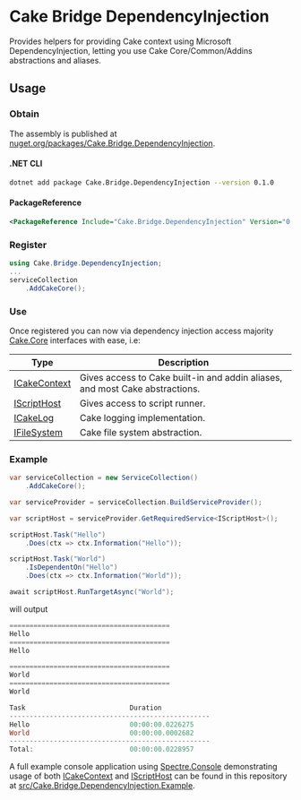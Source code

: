 # Cake Bridge DependencyInjection

Provides helpers for providing Cake context using Microsoft DependencyInjection, letting you use Cake Core/Common/Addins abstractions and aliases.

## Usage

### Obtain

The assembly is published at [nuget.org/packages/Cake.Bridge.DependencyInjection](https://www.nuget.org/packages/Cake.Bridge.DependencyInjection).

#### .NET CLI

```bash
dotnet add package Cake.Bridge.DependencyInjection --version 0.1.0
```

#### PackageReference
```xml
<PackageReference Include="Cake.Bridge.DependencyInjection" Version="0.1.0" />
```

### Register

```csharp
using Cake.Bridge.DependencyInjection;
...
serviceCollection
    .AddCakeCore();
```

### Use

Once registered you can now via dependency injection access majority [Cake.Core](https://cakebuild.net/api/Cake.Core/#InterfaceTypes) interfaces with ease, i.e:

| Type         | Description |
|--------------|-------------|
| [ICakeContext](https://cakebuild.net/api/Cake.Core/ICakeContext/) | Gives access to Cake built-in and addin aliases, and most Cake abstractions. |
| [IScriptHost](https://cakebuild.net/api/Cake.Core.Scripting/IScriptHost/) | Gives access to script runner. |
| [ICakeLog](https://cakebuild.net/api/Cake.Core.Diagnostics/ICakeLog/) | Cake logging implementation. |
| [IFileSystem](https://cakebuild.net/api/Cake.Core.IO/IFileSystem/) | Cake file system abstraction. |

### Example

```csharp
var serviceCollection = new ServiceCollection()
    .AddCakeCore();

var serviceProvider = serviceCollection.BuildServiceProvider();

var scriptHost = serviceProvider.GetRequiredService<IScriptHost>();

scriptHost.Task("Hello")
    .Does(ctx => ctx.Information("Hello"));

scriptHost.Task("World")
    .IsDependentOn("Hello")
    .Does(ctx => ctx.Information("World"));

await scriptHost.RunTargetAsync("World");
```

will output

```powershell
========================================
Hello
========================================
Hello

========================================
World
========================================
World

Task                          Duration
--------------------------------------------------
Hello                         00:00:00.0226275
World                         00:00:00.0002682
--------------------------------------------------
Total:                        00:00:00.0228957
```

A full example console application using [Spectre.Console](https://www.nuget.org/packages/Spectre.Console) demonstrating usage of both [ICakeContext](https://cakebuild.net/api/Cake.Core/ICakeContext/) and [IScriptHost](https://cakebuild.net/api/Cake.Core.Scripting/IScriptHost/) can be found in this repository at [src/Cake.Bridge.DependencyInjection.Example](src/Cake.Bridge.DependencyInjection.Example).
